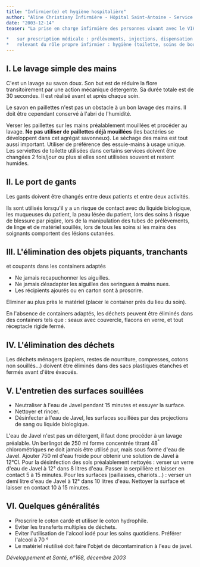 ```yaml
---
title: "Infirmier(e) et hygiène hospitalière"
author: "Aline Christiany Infirmière - Hôpital Saint-Antoine - Service du Pr. Girard - Maladies infectieuses et tropicales - Paris"
date: "2003-12-14"
teaser: "La prise en charge infirmière des personnes vivant avec le VIH (PVVIH) nécessite un certain nombre de règles d'hygiène et d'asepsie favorisant ainsi la dispensation de soins spécifiques :

*   sur prescription médicale : prélèvements, injections, dispensation des médicaments antirétroviraux, pansements, soins de cathéter central, surveillance des constantes...
*   relevant du rôle propre infirmier : hygiène (toilette, soins de bouche, bains de pieds...), éducation du patient (pathologie, traitements...)."
---
```


## I. Le lavage simple des mains

C'est un lavage au savon doux. Son but est de réduire la flore transitoirement par une action mécanique détergente. Sa durée totale est de 30 secondes. Il est réalisé avant et après chaque soin.

Le savon en paillettes n'est pas un obstacle à un bon lavage des mains. Il doit être cependant conservé à l'abri de l'humidité.

Verser les paillettes sur les mains préalablement mouillées et procéder au lavage. **Ne pas utiliser de paillettes déjà mouillées** (les bactéries se développent dans cet agrégat savonneux). Le séchage des mains est tout aussi important. Utiliser de préférence des essuie-mains à usage unique. Les serviettes de toilette utilisées dans certains services doivent être changées 2 fois/jour ou plus si elles sont utilisées souvent et restent humides.

## II. Le port de gants

Les gants doivent être changés entre deux patients et entre deux activités.

Ils sont utilisés lorsqu'il y a un risque de contact avec du liquide biologique, les muqueuses du patient, la peau lésée du patient, lors des soins à risque de blessure par piqûre, lors de la manipulation des tubes de prélèvements, de linge et de matériel souillés, lors de tous les soins si les mains des soignants comportent des lésions cutanées.

## III. L'élimination des objets piquants, tranchants  
et coupants dans les containers adaptés

*   Ne jamais recapuchonner les aiguilles.
*   Ne jamais désadapter les aiguilles des seringues à mains nues.
*   Les récipients ajourés ou en carton sont à proscrire.

Eliminer au plus près le matériel (placer le container près du lieu du soin).

En l'absence de containers adaptés, les déchets peuvent être éliminés dans des containers tels que : seaux avec couvercle, flacons en verre, et tout réceptacle rigide fermé.

## IV. L'élimination des déchets

Les déchets ménagers (papiers, restes de nourriture, compresses, cotons non souillés...) doivent être éliminés dans des sacs plastiques étanches et fermés avant d'être évacués.

## V. L'entretien des surfaces souillées

*   Neutraliser à l'eau de Javel pendant 15 minutes et essuyer la surface.
*   Nettoyer et rincer.
*   Désinfecter à l'eau de Javel, les surfaces souillées par des projections de sang ou liquide biologique.

L'eau de Javel n'est pas un détergent, il faut donc procéder à un lavage préalable. Un berlingot de 250 ml forme concentrée titrant 48<sup>°</sup> chlorométriques ne doit jamais être utilisé pur, mais sous forme d'eau de Javel. Ajouter 750 ml d'eau froide pour obtenir une solution de Javel à 12°Cl. Pour la désinfection des sols préalablement nettoyés : verser un verre d'eau de Javel à 12° dans 8 litres d'eau. Passer la serpillière et laisser en contact 5 à 15 minutes. Pour les surfaces (paillasses, chariots...) : verser un demi litre d'eau de Javel à 12° dans 10 litres d'eau. Nettoyer la surface et laisser en contact 10 à 15 minutes.

## VI. Quelques généralités

*   Proscrire le coton cardé et utiliser le coton hydrophile.
*   Eviter les transferts multiples de déchets.
*   Eviter l'utilisation de l'alcool iodé pour les soins quotidiens. Préférer l'alcool à 70 °
*   Le matériel réutilisé doit faire l'objet de décontamination à l'eau de javel.

_Développement et Santé, n°168, décembre 2003_